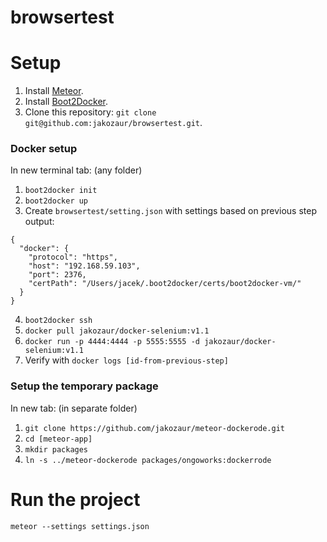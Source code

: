 browsertest
===========


Setup
=====

1. Install [Meteor](https://www.meteor.com/install).
2. Install [Boot2Docker](https://github.com/boot2docker/osx-installer/releases).
3. Clone this repository: `git clone git@github.com:jakozaur/browsertest.git`.

### Docker setup
In new terminal tab: (any folder)

1. `boot2docker init`
2. `boot2docker up`
3. Create `browsertest/setting.json` with settings based on previous step output:
```
{
  "docker": {
    "protocol": "https",
    "host": "192.168.59.103",
    "port": 2376,
    "certPath": "/Users/jacek/.boot2docker/certs/boot2docker-vm/"
  }
}

```
4. `boot2docker ssh`
5. `docker pull jakozaur/docker-selenium:v1.1`
6. `docker run -p 4444:4444 -p 5555:5555 -d jakozaur/docker-selenium:v1.1`
7. Verify with `docker logs [id-from-previous-step]`


### Setup the temporary package
In new tab: (in separate folder)

1. `git clone https://github.com/jakozaur/meteor-dockerode.git`
2. `cd [meteor-app]`
3. `mkdir packages`
4. `ln -s ../meteor-dockerode packages/ongoworks:dockerrode`

Run the project
===============
`meteor --settings settings.json`

